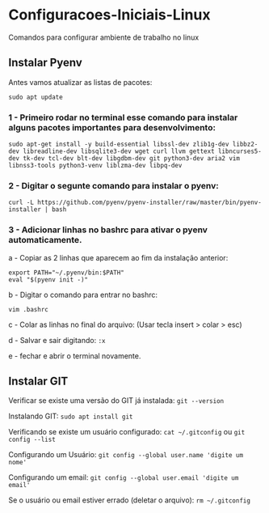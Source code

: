 # Configuracoes-Iniciais-Linux
Comandos para configurar ambiente de trabalho no linux

## Instalar Pyenv

Antes vamos atualizar as listas de pacotes:
```
sudo apt update
```

### 1 - Primeiro rodar no terminal esse comando para instalar alguns pacotes importantes para desenvolvimento:

```
sudo apt-get install -y build-essential libssl-dev zlib1g-dev libbz2-dev libreadline-dev libsqlite3-dev wget curl llvm gettext libncurses5-dev tk-dev tcl-dev blt-dev libgdbm-dev git python3-dev aria2 vim libnss3-tools python3-venv liblzma-dev libpq-dev
```

### 2 - Digitar o segunte comando para instalar o pyenv:

```
curl -L https://github.com/pyenv/pyenv-installer/raw/master/bin/pyenv-installer | bash
```

### 3 - Adicionar linhas no bashrc para ativar o pyenv automaticamente.

a - Copiar as 2 linhas que aparecem ao fim da instalação anterior:
```
export PATH="~/.pyenv/bin:$PATH"
eval "$(pyenv init -)"
```
b - Digitar o comando para entrar no bashrc:
```
vim .bashrc
```
c - Colar as linhas no final do arquivo: (Usar tecla insert > colar > esc)

d - Salvar e sair digitando: ```:x```

e - fechar e abrir o terminal novamente.

## Instalar GIT

Verificar se existe uma versão do GIT já instalada: `git --version`

Instalando GIT: `sudo apt install git`

Verificando se existe um usuário configurado: `cat ~/.gitconfig` ou `git config --list`

Configurando um Usuário: `git config --global user.name 'digite um nome'`

Configurando um email: `git config --global user.email 'digite um email'`

Se o usuário ou email estiver errado (deletar o arquivo): `rm ~/.gitconfig`
